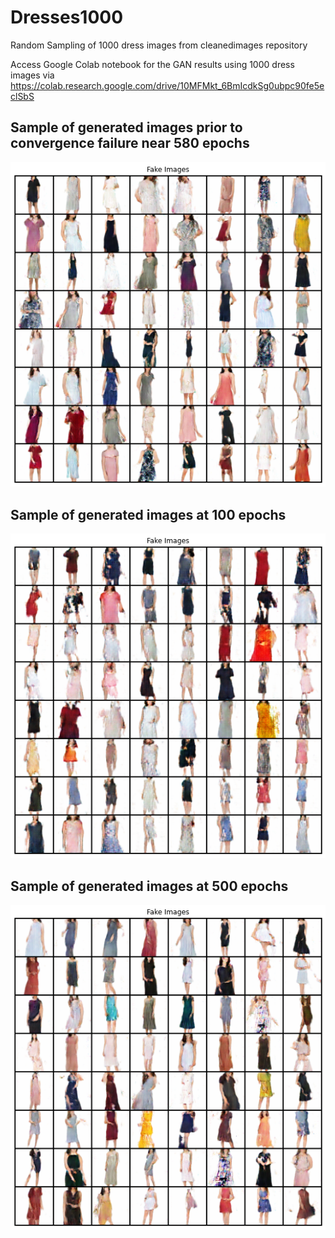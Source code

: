 # Dresses1000
Random Sampling of 1000 dress images from cleanedimages repository
 
Access Google Colab notebook for the GAN results using 1000 dress images  via https://colab.research.google.com/drive/10MFMkt_6BmIcdkSg0ubpc90fe5eclSbS


## Sample of generated images prior to convergence failure near 580 epochs
![Generated images from 1000 randomly sampled cleaned/processed images](https://github.com/mingxiuuuuu/Dresses5000/blob/master/generated%20image%20from%205000%20cleaned%20images.png)

## Sample of generated images at 100 epochs
![Generated images from 1000 randomly sampled cleaned/processed images](https://github.com/mingxiuuuuu/Dresses5000/blob/master/generated%20image_100%20epochs.png)

## Sample of generated images at 500 epochs
![Generated images from 1000 randomly sampled cleaned/processed images](https://github.com/mingxiuuuuu/Dresses5000/blob/master/generated%20image_500%20epochs.png)
